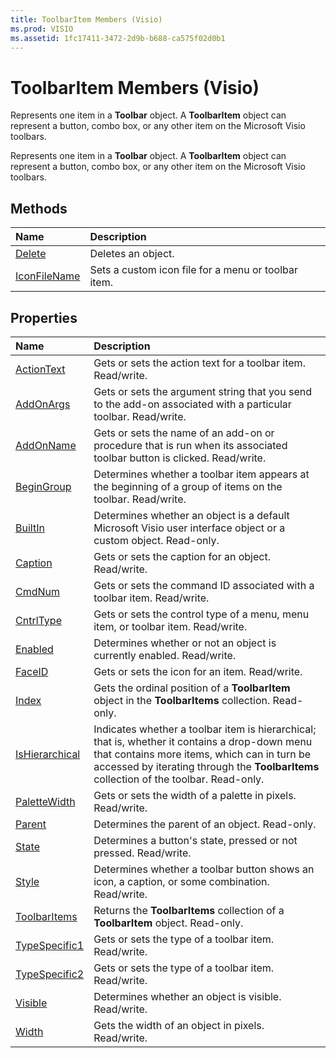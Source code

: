 ```yaml
---
title: ToolbarItem Members (Visio)
ms.prod: VISIO
ms.assetid: 1fc17411-3472-2d9b-b688-ca575f02d0b1
---
```



# ToolbarItem Members (Visio)
Represents one item in a  **Toolbar** object. A **ToolbarItem** object can represent a button, combo box, or any other item on the Microsoft Visio toolbars.

Represents one item in a  **Toolbar** object. A **ToolbarItem** object can represent a button, combo box, or any other item on the Microsoft Visio toolbars.


## Methods



|**Name**|**Description**|
|:-----|:-----|
|[Delete](toolbaritem-delete-method-visio.md)|Deletes an object.|
|[IconFileName](toolbaritem-iconfilename-method-visio.md)|Sets a custom icon file for a menu or toolbar item.|

## Properties



|**Name**|**Description**|
|:-----|:-----|
|[ActionText](toolbaritem-actiontext-property-visio.md)|Gets or sets the action text for a toolbar item. Read/write. |
|[AddOnArgs](toolbaritem-addonargs-property-visio.md)|Gets or sets the argument string that you send to the add-on associated with a particular toolbar. Read/write.|
|[AddOnName](toolbaritem-addonname-property-visio.md)|Gets or sets the name of an add-on or procedure that is run when its associated toolbar button is clicked. Read/write.|
|[BeginGroup](toolbaritem-begingroup-property-visio.md)|Determines whether a toolbar item appears at the beginning of a group of items on the toolbar. Read/write.|
|[BuiltIn](toolbaritem-builtin-property-visio.md)|Determines whether an object is a default Microsoft Visio user interface object or a custom object. Read-only.|
|[Caption](toolbaritem-caption-property-visio.md)|Gets or sets the caption for an object. Read/write.|
|[CmdNum](toolbaritem-cmdnum-property-visio.md)|Gets or sets the command ID associated with a toolbar item. Read/write.|
|[CntrlType](toolbaritem-cntrltype-property-visio.md)|Gets or sets the control type of a menu, menu item, or toolbar item. Read/write.|
|[Enabled](toolbaritem-enabled-property-visio.md)|Determines whether or not an object is currently enabled. Read/write.|
|[FaceID](toolbaritem-faceid-property-visio.md)|Gets or sets the icon for an item. Read/write.|
|[Index](toolbaritem-index-property-visio.md)|Gets the ordinal position of a  **ToolbarItem** object in the **ToolbarItems** collection. Read-only.|
|[IsHierarchical](toolbaritem-ishierarchical-property-visio.md)|Indicates whether a toolbar item is hierarchical; that is, whether it contains a drop-down menu that contains more items, which can in turn be accessed by iterating through the  **ToolbarItems** collection of the toolbar. Read-only.|
|[PaletteWidth](toolbaritem-palettewidth-property-visio.md)|Gets or sets the width of a palette in pixels. Read/write.|
|[Parent](toolbaritem-parent-property-visio.md)|Determines the parent of an object. Read-only.|
|[State](toolbaritem-state-property-visio.md)|Determines a button's state, pressed or not pressed. Read/write.|
|[Style](toolbaritem-style-property-visio.md)|Determines whether a toolbar button shows an icon, a caption, or some combination. Read/write.|
|[ToolbarItems](toolbaritem-toolbaritems-property-visio.md)|Returns the  **ToolbarItems** collection of a **ToolbarItem** object. Read-only.|
|[TypeSpecific1](toolbaritem-typespecific1-property-visio.md)|Gets or sets the type of a toolbar item. Read/write.|
|[TypeSpecific2](toolbaritem-typespecific2-property-visio.md)|Gets or sets the type of a toolbar item. Read/write.|
|[Visible](toolbaritem-visible-property-visio.md)|Determines whether an object is visible. Read/write.|
|[Width](toolbaritem-width-property-visio.md)|Gets the width of an object in pixels. Read/write.|

